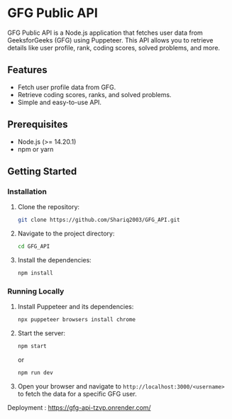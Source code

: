 # GFG Public API

GFG Public API is a Node.js application that fetches user data from GeeksforGeeks (GFG) using Puppeteer. This API allows you to retrieve details like user profile, rank, coding scores, solved problems, and more.

## Features

- Fetch user profile data from GFG.
- Retrieve coding scores, ranks, and solved problems.
- Simple and easy-to-use API.

## Prerequisites

- Node.js (>= 14.20.1)
- npm or yarn

## Getting Started

### Installation

1. Clone the repository:

    ```sh
    git clone https://github.com/Shariq2003/GFG_API.git
    ```

2. Navigate to the project directory:

    ```sh
    cd GFG_API
    ```

3. Install the dependencies:

    ```sh
    npm install
    ```

### Running Locally

1. Install Puppeteer and its dependencies:

    ```sh
    npx puppeteer browsers install chrome
    ```

2. Start the server:

    ```sh
    npm start
    ```
    
    or
   
    ```sh
    npm run dev
    ```

4. Open your browser and navigate to `http://localhost:3000/<username>` to fetch the data for a specific GFG user.

Deployment : https://gfg-api-tzvp.onrender.com/
